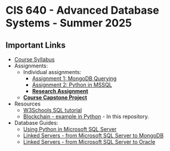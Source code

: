 # CIS 640 - Advanced Database Systems - Summer 2025

## Important Links

* [Course Syllabus](SYLLABUS.md)
* Assignments:
  * Individual assignments:
    * [Assignment 1: MongoDB Querying](I_ASSIGN1.md)
    * [Assignment 2: Python in MSSQL](I_ASSIGN2.md)
    * **[Research Assignment](RESEARCH.md)**
  * **[Course Capstone Project](G_PROJECT.md)**
* Resources
  * [W3Schools SQL tutorial](https://www.w3schools.com/sql/)
  * [Blockchain - example in Python](blockchain/) - In this repository.
* Database Guides:
  * [Using Python in Microsoft SQL Server](mssql/PYTHON-IN-MSSQL.md)
  * [Linked Servers - from Microsoft SQL Server to MongoDB](mssql/LINKED-MONGO-POLYBASE.md)
  * [Linked Servers - from Microsoft SQL Server to Oracle](mssql/LINKED-ORACLE-POLYBASE.md)